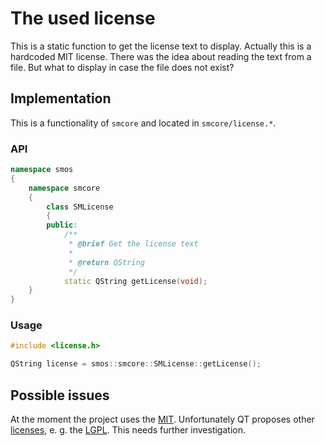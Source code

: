 # The used license

This is a static function to get the license text to display. Actually this is a hardcoded MIT license. There was the idea about reading the text from a file. But what to display in case the file does not exist?

## Implementation

This is a functionality of `smcore` and located in `smcore/license.*`.

### API

```c++
namespace smos
{
    namespace smcore
    {
        class SMLicense
        {
        public:
            /**
             * @brief Get the license text
             *
             * @return QString
             */
            static QString getLicense(void);
    }
}
```

### Usage

```c++
#include <license.h>

QString license = smos::smcore::SMLicense::getLicense();
```

## Possible issues

At the moment the project uses the [MIT][license_mit]. Unfortunately QT proposes other [licenses][license_qt], e. g. the [LGPL][license_lgpl]. This needs further investigation.

[license_lgpl]: https://en.wikipedia.org/wiki/GNU_Lesser_General_Public_License
[license_mit]: https://en.wikipedia.org/wiki/MIT_License
[license_qt]: https://www.qt.io/download-open-source#consider
